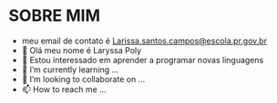 # SOBRE MIM 
- meu email de contato é Larissa.santos.campos@escola.pr.gov.br
- 👋 Olá meu nome é Laryssa Poly
- 👀 Estou interessado em aprender a programar novas linguagens 
- 🌱 I’m currently learning ...
- 💞️ I’m looking to collaborate on ...
- 📫 How to reach me ...


